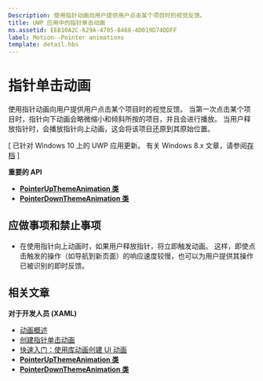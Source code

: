 ```yaml
---
Description: 使用指针动画向用户提供用户点击某个项目时的视觉反馈。
title: UWP 应用中的指针单击动画
ms.assetid: EEB10A2C-629A-4705-8468-4D019D74DDFF
label: Motion--Pointer animations
template: detail.hbs
---
```


# 指针单击动画

使用指针动画向用户提供用户点击某个项目时的视觉反馈。 当第一次点击某个项目时，指针向下动画会略微缩小和倾斜所按的项目，并且会进行播放。 当用户释放指针时，会播放指针向上动画，这会将该项目还原到其原始位置。

\[ 已针对 Windows 10 上的 UWP 应用更新。 有关 Windows 8.x 文章，请参阅[存档](http://go.microsoft.com/fwlink/p/?linkid=619132) \]


**重要的 API**

-   [**PointerUpThemeAnimation 类**](https://msdn.microsoft.com/library/windows/apps/hh969168)
-   [**PointerDownThemeAnimation 类**](https://msdn.microsoft.com/library/windows/apps/hh969164)



## 应做事项和禁止事项


-   在使用指针向上动画时，如果用户释放指针，将立即触发动画。 这样，即使点击触发的操作（如导航到新页面）的响应速度较慢，也可以为用户提供其操作已被识别的即时反馈。

## 相关文章

**对于开发人员 (XAML)**
* [动画概述](https://msdn.microsoft.com/library/windows/apps/mt187350)
* [创建指针单击动画](https://msdn.microsoft.com/library/windows/apps/xaml/jj649432)
* [快速入门：使用库动画创建 UI 动画](https://msdn.microsoft.com/library/windows/apps/xaml/hh452703)
* [**PointerUpThemeAnimation 类**](https://msdn.microsoft.com/library/windows/apps/hh969168)
* [**PointerDownThemeAnimation 类**](https://msdn.microsoft.com/library/windows/apps/hh969164)

 

 






<!--HONumber=Mar16_HO3-->


